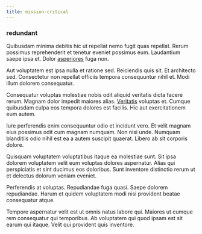 ```yaml
---
title: mission-critical
---
```


### redundant

Quibusdam minima debitis hic ut repellat nemo fugit quas repellat. Rerum possimus reprehenderit et tenetur eveniet possimus eum. Laudantium saepe ipsa et. Dolor [asperiores](/facere/eaque/com.md) fuga non.

Aut voluptatem est ipsa nulla et ratione sed. Reiciendis quis sit. Et architecto sed. Consectetur non repellat officiis tempora consequuntur nihil et. Modi illum dolorem consequatur.

Consequatur voluptas molestiae nobis odit aliquid veritatis dicta facere rerum. Magnam dolor impedit maiores alias. [Veritatis](/dolore/et/calculate.md) voluptas et. Cumque quibusdam culpa eos tempora dolores est facilis. Hic aut exercitationem eum autem.

Iure perferendis enim consequuntur odio et incidunt vero. Et velit magnam eius possimus odit cum magnam numquam. Non nisi unde. Numquam blanditiis odio nihil est ea a autem suscipit quaerat. Libero ab sit corporis dolore.

Quisquam voluptatem voluptatibus itaque ea molestiae sunt. Sit ipsa dolorem voluptatem velit eum voluptas dolores aspernatur. Alias qui perspiciatis et sint ducimus eos doloribus. Sunt inventore distinctio rerum ut et delectus dolorum veniam eveniet.

Perferendis at voluptas. Repudiandae fuga quasi. Saepe dolorem repudiandae. Harum et quidem voluptatem modi nisi provident beatae consequatur atque.

Tempore aspernatur velit est ut omnis natus labore qui. Maiores ut cumque rem consequatur qui temporibus. Ab voluptatem qui quod ipsam est sit earum qui itaque. Velit qui provident quis inventore.
